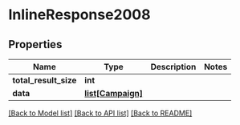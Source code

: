 # InlineResponse2008

## Properties
Name | Type | Description | Notes
------------ | ------------- | ------------- | -------------
**total_result_size** | **int** |  | 
**data** | [**list[Campaign]**](Campaign.md) |  | 

[[Back to Model list]](../README.md#documentation-for-models) [[Back to API list]](../README.md#documentation-for-api-endpoints) [[Back to README]](../README.md)


